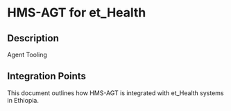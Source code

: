 # HMS-AGT for et_Health

## Description

Agent Tooling

## Integration Points

This document outlines how HMS-AGT is integrated with et_Health systems in Ethiopia.
